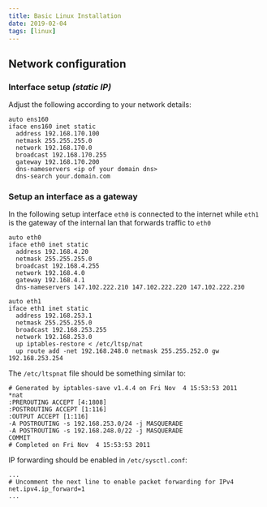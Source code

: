 ```yaml
---
title: Basic Linux Installation
date: 2019-02-04
tags: [linux]
---
```


## Network configuration

### Interface setup _(static IP)_

Adjust the following according to your network details:

```
auto ens160
iface ens160 inet static
  address 192.168.170.100
  netmask 255.255.255.0
  network 192.168.170.0
  broadcast 192.168.170.255
  gateway 192.168.170.200
  dns-nameservers <ip of your domain dns>
  dns-search your.domain.com
```

### Setup an interface as a gateway

In the following setup interface `eth0` is connected to the internet while `eth1` is the gateway of the internal lan that forwards traffic to `eth0`

```
auto eth0
iface eth0 inet static
  address 192.168.4.20
  netmask 255.255.255.0
  broadcast 192.168.4.255
  network 192.168.4.0
  gateway 192.168.4.1
  dns-nameservers 147.102.222.210 147.102.222.220 147.102.222.230

auto eth1
iface eth1 inet static
  address 192.168.253.1
  netmask 255.255.255.0
  broadcast 192.168.253.255
  network 192.168.253.0
  up iptables-restore < /etc/ltsp/nat
  up route add -net 192.168.248.0 netmask 255.255.252.0 gw 192.168.253.254
```

The `/etc/ltspnat` file should be something similar to:

```
# Generated by iptables-save v1.4.4 on Fri Nov  4 15:53:53 2011
*nat
:PREROUTING ACCEPT [4:1808]
:POSTROUTING ACCEPT [1:116]
:OUTPUT ACCEPT [1:116]
-A POSTROUTING -s 192.168.253.0/24 -j MASQUERADE
-A POSTROUTING -s 192.168.248.0/22 -j MASQUERADE
COMMIT
# Completed on Fri Nov  4 15:53:53 2011
```

IP forwarding should be enabled in `/etc/sysctl.conf`:

```
...
# Uncomment the next line to enable packet forwarding for IPv4
net.ipv4.ip_forward=1
...
```



